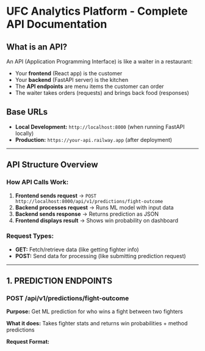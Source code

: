 # UFC Analytics Platform - Complete API Documentation

## What is an API?
An API (Application Programming Interface) is like a waiter in a restaurant:
- Your **frontend** (React app) is the customer
- Your **backend** (FastAPI server) is the kitchen  
- The **API endpoints** are menu items the customer can order
- The waiter takes orders (requests) and brings back food (responses)

## Base URLs
- **Local Development:** `http://localhost:8000` (when running FastAPI locally)
- **Production:** `https://your-api.railway.app` (after deployment)

---

## API Structure Overview

### How API Calls Work:
1. **Frontend sends request** → `POST http://localhost:8000/api/v1/predictions/fight-outcome`
2. **Backend processes request** → Runs ML model with input data
3. **Backend sends response** → Returns prediction as JSON
4. **Frontend displays result** → Shows win probability on dashboard

### Request Types:
- **GET:** Fetch/retrieve data (like getting fighter info)
- **POST:** Send data for processing (like submitting prediction request)

---

## 1. PREDICTION ENDPOINTS

### POST /api/v1/predictions/fight-outcome
**Purpose:** Get ML prediction for who wins a fight between two fighters

**What it does:** Takes fighter stats and returns win probabilities + method predictions

**Request Format:**
```json